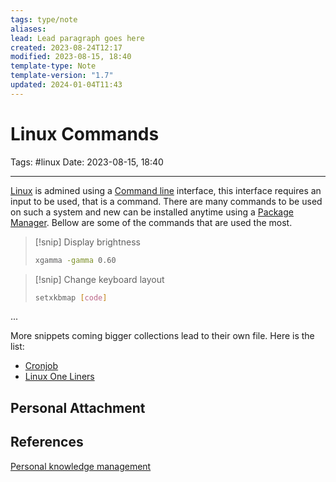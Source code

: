 ```yaml
---
tags: type/note
aliases: 
lead: Lead paragraph goes here
created: 2023-08-24T12:17
modified: 2023-08-15, 18:40
template-type: Note
template-version: "1.7"
updated: 2024-01-04T11:43
---
```


# Linux Commands

Tags: #linux 
Date: 2023-08-15, 18:40

---

[Linux](Linux.md) is admined using a [Command line](Command%20line) interface, this interface requires an input to be used, that is a command. There are many commands to be used on such a system and new can be installed anytime using a [Package Manager](Package%20Manager). Bellow are some of the commands that are used the most. 

> [!snip] Display brightness 
> ```bash
> xgamma -gamma 0.60
> ```

> [!snip] Change keyboard layout 
> ```bash
> setxkbmap [code]
> ```

...

More snippets coming bigger collections lead to their own file. Here is the list:

- [Cronjob](Cronjob.md)
- [Linux One Liners](Linux%20One%20Liners.md)

## Personal Attachment


## References

[Personal knowledge management](Personal%20knowledge%20management.md)
